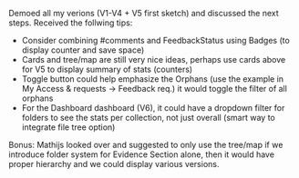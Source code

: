 Demoed all my verions (V1-V4 + V5 first sketch) and discussed the next steps. Received the follwing tips: 
* Consider combining #comments and FeedbackStatus using Badges (to display counter and save space)
* Cards and tree/map are still very nice ideas, perhaps use cards above for V5 to display summary of stats (counters)
* Toggle button could help emphasize the Orphans (use the example in My Access & requests -> Feedback req.) it would toggle the filter of all orphans
* For the Dashboard dashboard (V6), it could have a dropdown filter for folders to see the stats per collection, not just overall (smart way to integrate file tree option)


Bonus: Mathijs looked over and suggested to only use the tree/map if we introduce folder system for Evidence Section alone, then it would have proper hierarchy and we could display various versions.